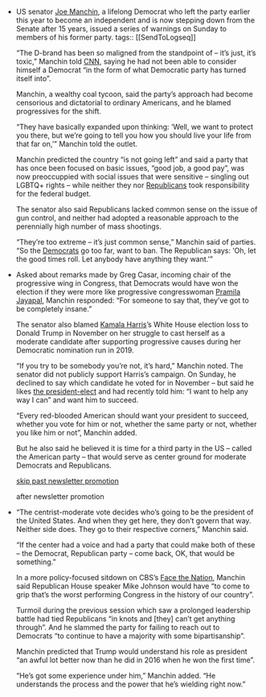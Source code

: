 - US senator [Joe Manchin](https://www.theguardian.com/us-news/joe-manchin), a lifelong Democrat who left the party earlier this year to become an independent and is now stepping down from the Senate after 15 years, issued a series of warnings on Sunday to members of his former party.
  tags:: [[SendToLogseq]]
  
  “The D-brand has been so maligned from the standpoint of – it’s just, it’s toxic,” Manchin told [CNN](https://www.cnn.com/2024/12/22/politics/joe-manchin-congress-democratic-party/index.html), saying he had not been able to consider himself a Democrat “in the form of what Democratic party has turned itself into”.
  
  Manchin, a wealthy coal tycoon, said the party’s approach had become censorious and dictatorial to ordinary Americans, and he blamed progressives for the shift.
  
  “They have basically expanded upon thinking: ‘Well, we want to protect you there, but we’re going to tell you how you should live your life from that far on,’” Manchin told the outlet.
  
  Manchin predicted the country “is not going left” and said a party that has once been focused on basic issues, “good job, a good pay”, was now preoccuppied with social issues that were sensitive – singling out LGBTQ+ rights – while neither they nor [Republicans](https://www.theguardian.com/us-news/republicans) took responsibility for the federal budget.
  
  The senator also said Republicans lacked common sense on the issue of gun control, and neither had adopted a reasonable approach to the perennially high number of mass shootings.
  
  “They’re too extreme – it’s just common sense,” Manchin said of parties. “So the [Democrats](https://www.theguardian.com/us-news/democrats) go too far, want to ban. The Republican says: ‘Oh, let the good times roll. Let anybody have anything they want.’”
  
- Asked about remarks made by Greg Casar, incoming chair of the progressive wing in Congress, that Democrats would have won the election if they were more like progressive congresswoman [Pramila Jayapal](https://www.theguardian.com/us-news/2024/nov/11/progressive-caucus-democrats-populist-economic-policies), Manchin responded: “For someone to say that, they’ve got to be completely insane.”
  
  The senator also blamed [Kamala Harris](https://www.theguardian.com/us-news/kamala-harris)’s White House election loss to Donald Trump in November on her struggle to cast herself as a moderate candidate after supporting progressive causes during her Democratic nomination run in 2019.
  
  “If you try to be somebody you’re not, it’s hard,” Manchin noted. The senator did not publicly support Harris’s campaign. On Sunday, he declined to say which candidate he voted for in November – but said he likes [the president-elect](https://www.theguardian.com/us-news/donaldtrump) and had recently told him: “I want to help any way I can” and want him to succeed.
  
  “Every red-blooded American should want your president to succeed, whether you vote for him or not, whether the same party or not, whether you like him or not”, Manchin added.
  
  But he also said he believed it is time for a third party in the US – called the American party – that would serve as center ground for moderate Democrats and Republicans.
  
  [skip past newsletter promotion](https://www.theguardian.com/us-news/2024/dec/22/joe-manchin-democratic-party#EmailSignup-skip-link-13)
  
  after newsletter promotion
  
- “The centrist-moderate vote decides who’s going to be the president of the United States. And when they get here, they don’t govern that way. Neither side does. They go to their respective corners,” Manchin said.
  
  “If the center had a voice and had a party that could make both of these – the Democrat, Republican party – come back, OK, that would be something.”
  
  In a more policy-focused sitdown on CBS’s [Face the Nation](https://www.cbsnews.com/news/joe-manchin-west-virginia-face-the-nation-transcript-12-22-2024/), Manchin said Republican House speaker Mike Johnson would have “to come to grip that’s the worst performing Congress in the history of our country”.
  
  Turmoil during the previous session which saw a prolonged leadership battle had tied Republicans “in knots and \[they] can’t get anything through”. And he slammed the party for failing to reach out to Democrats “to continue to have a majority with some bipartisanship”.
  
  Manchin predicted that Trump would understand his role as president “an awful lot better now than he did in 2016 when he won the first time”.
  
  “He’s got some experience under him,” Manchin added. “He understands the process and the power that he’s wielding right now.”
